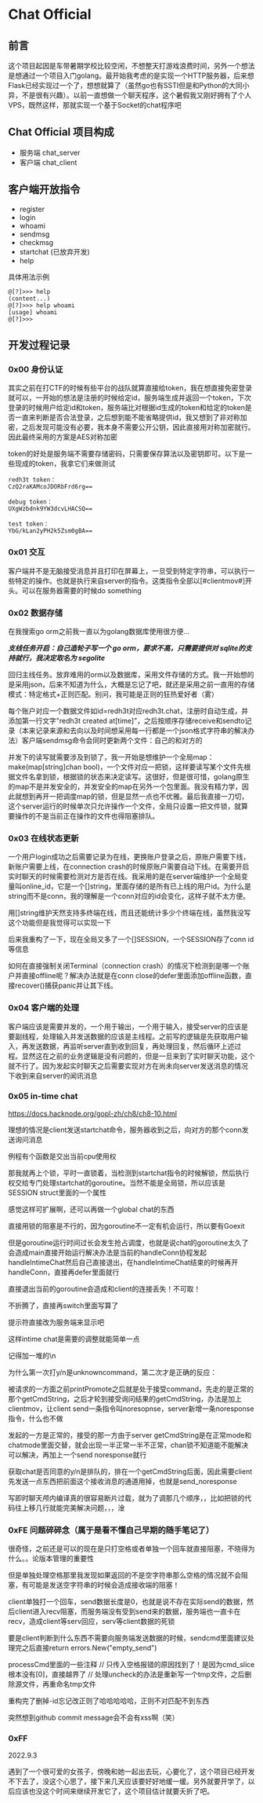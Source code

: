 # Chat Official

## 前言

这个项目起因是车带暑期学校比较空闲，不想整天打游戏浪费时间，另外一个想法是想通过一个项目入门golang。最开始我考虑的是实现一个HTTP服务器，后来想Flask已经实现过一个了，想想就算了（虽然go也有SSTI但是和Python的大同小异，不是很有兴趣）。以前一直想做一个聊天程序，这个暑假我又刚好拥有了个人VPS，既然这样，那就实现一个基于Socket的chat程序吧

## Chat Official 项目构成

* 服务端 chat_server
* 客户端 chat_client

## 客户端开放指令

* register
* login
* whoami
* sendmsg
* checkmsg
* startchat (已放弃开发)
* help

具体用法示例

```
@[?]>>> help
(content...)
@[?]>>> help whoami
[usage] whoami
@[?]>>> 
```

## 开发过程记录

### 0x00 身份认证

其实之前在打CTF的时候有些平台的战队就算直接给token，我在想直接免密登录就可以，一开始的想法是注册的时候给定id，服务端生成并返回一个token，下次登录的时候用户给定id和token，服务端比对根据id生成的token和给定的token是否一直来判断是否合法登录，之后想到能不能省略提供id，我又想到了非对称加密，之后发现可能没有必要，我本身不需要公开公钥，因此直接用对称加密就行。因此最终采用的方案是AES对称加密

token的好处是服务端不需要存储密码，只需要保存算法以及密钥即可。以下是一些现成的token，我拿它们来做测试

```
redh3t token：
CzQ2raKAMcoJDORbFrd6rg==

debug token：
UXgWzbdnk9YW3dcvLHACSQ==

test token：
YbG/kLan2yPH2k5Zsm0gBA==
```

### 0x01 交互

客户端并不是无脑接受消息并且打印在屏幕上，一旦受到特定字符串，可以执行一些特定的操作。也就是执行来自server的指令。这类指令全部以[#clientmov#]开头。可以在服务器需要的时候do something

### 0x02 数据存储

在我搜索go orm之前我一直以为golang数据库使用很方便...

***支线任务开启：自己造轮子写一个 go orm，要求不高，只需要提供对 sqlite的支持就行，我决定取名为 segolite***

回归主线任务。放弃难用的orm以及数据库，采用文件存储的方式。我一开始想的是采用json，后来不知道为什么，大概是忘记了吧，就还是采用之前一直用的存储模式：特定格式+正则匹配。别问，我可能是正则的狂热爱好者（雾）

每个账户对应一个数据文件如id=redh3t对应redh3t.chat，注册时自动生成，并添加第一行文字"redh3t created at[time]"，之后按顺序存储receive和sendto记录（本来记录来源和去向以及时间想采用每一行都是一个json格式字符串的解决办法）客户端sendmsg命令会同时更新两个文件：自己的和对方的

并发下的读写就需要涉及到锁了，我一开始是想维护一个全局map：make(map[string]chan bool)，一个文件对应一把锁，这样要读写某个文件先根据文件名拿到锁，根据锁的状态来决定读写。这很好，但是很可惜，golang原生的map不是并发安全的，并发安全的map在另外一个包里面。我没有精力学，因此就想到再开一把调度map的锁，但是显然一点也不优雅。最后我直接一刀切，这个server运行的时候单次只允许操作一个文件，全局只设置一把文件锁，就算要操作的不是当前正在操作的文件也得阻塞排队。

### 0x03 在线状态更新

一个用户login成功之后需要记录为在线，更换账户登录之后，原账户需要下线，新账户需要上线，在connection crash的时候原账户需要自动下线。在需要开启实时聊天的时候需要检测对方是否在线。我采用的是在server端维护一个全局变量叫online_id，它是一个[]string，里面存储的是所有已上线的用户id。为什么是string而不是conn，我的理解是一个conn对应的id会变化，这样子就不太方便。

用[]string维护天然支持多终端在线，而且还能统计多少个终端在线，虽然我没写这个功能但是我觉得可以实现一下

后来我重构了一下，现在全局又多了一个[]SESSION，一个SESSION存了conn id等信息

如何在直接强制关闭Terminal（connection crash）的情况下检测到是哪一个账户并直接offline呢？解决办法就是在conn close的defer里面添加offline函数，直接recover()捕获panic并让其下线。

### 0x04 客户端的处理

客户端应该是需要并发的，一个用于输出，一个用于输入，接受server的应该是要副线程，处理输入并发送数据的应该是主线程。之前写的逻辑是先获取用户输入，再发送数据，再监听server直到收到回复，再处理回复，然后循环上述过程。显然这在之前的业务逻辑是没有问题的，但是一旦来到了实时聊天功能，这个就不行了。因为发起实时聊天之后需要实现对方在尚未向server发送消息的情况下收到来自server的闻讯消息

### 0x05 in-time chat

https://docs.hacknode.org/gopl-zh/ch8/ch8-10.html

理想的情况是client发送startchat命令，服务器收到之后，向对方的那个conn发送询问消息

例程有个函数是交出当前cpu使用权

那我就再上个锁，平时一直锁着，当检测到startchat指令的时候解锁，然后执行权交给专门处理startchat的goroutine。当然不能是全局锁，所以应该是SESSION struct里面的一个属性

感觉这样可扩展啊，还可以再做一个global chat的东西

直接用锁的阻塞是不行的，因为goroutine不一定有机会运行，所以要有Goexit

但是goroutine运行时间过长会发生抢占调度，也就是说chat的goroutine太久了会造成main直接开始运行解决办法是当前的handleConn协程发起handleIntimeChat然后自己直接退出，在handleIntimeChat结束的时候再开handleConn，直接再defer里面就行

直接退出当前的goroutine会造成和client的连接丢失！不可取！

不折腾了，直接再switch里面写算了

提示符直接改为服务端来显示吧

这样intime chat是需要的调整就能简单一点

记得加一堆的\n

为什么第一次打y/n是unknowncommand，第二次才是正确的反应：

被请求的一方面之前printPromote之后就是处于接受command，先走的是正常的那个getCmdString，之后才轮到接受询问结果的getCmdString，办法是加上clientmov，让client send一条指令叫noresopnse，server新增一条noresponse指令，什么也不做

发起的一方是正常的，接受的那一方由于server getCmdString是在正常mode和chatmode里面交替，就会出现一半正常一半不正常，chan锁不知道能不能解决  可以解决，再加上一个send noresponse就行

获取chat是否同意的y/n是排队的，排在一个getCmdString后面，因此需要client先发送一点东西把前面这个接收消息的通道用掉，也就是send_noresponse

写即时聊天颅内编译真的很容易断片过载，就为了调那几个顺序，，比如把锁的代码往上移几行就能完美解决问题，，，淦

### 0xFE 问题碎碎念（属于是看不懂自己早期的随手笔记了）

很奇怪，之前还是可以的现在是只打空格或者单独一个回车就直接阻塞，不晓得为什么。。论版本管理的重要性

但是单独处理空格那里我发现如果返回的不是空字符串那么空格的情况就不会阻塞，有可能是发送空字符串的时候会造成接收端的阻塞！

client单独打一个回车，send数据长度是0，也就是说不存在实际send的数据，然后client进入recv阻塞，而服务端没有受到send来的数据，服务端也一直卡在recv，造成client等serv回应，serv等client数据的死锁

要是client判断到什么东西不需要向服务端发送数据的时候，sendcmd里面建议处理完之后直接return errors.New("empty_send")

processCmd里面的一些注释
// 只传入空格报错的原因找到了！是因为cmd_slice根本没有[0]，直接越界了
// 处理uncheck的办法是重新写一个tmp文件，之后删除源文件，再重命名tmp文件

重构完了删掉-id忘记改正则了哈哈哈哈哈，正则不对匹配不到东西

突然想到github commit message会不会有xss啊（笑）

### 0xFF

2022.9.3

遇到了一个很可爱的女孩子，傍晚和她一起出去玩，心要化了，这个项目已经开发不下去了，没这个心思了，接下来几天应该要好好地缓一缓。另外就要开学了，以后应该也没这个时间来继续开发它了，这个项目估计就要夭折了吧。
